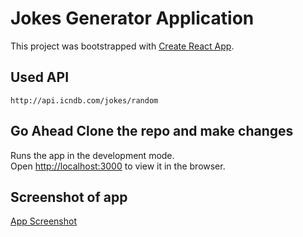 # Jokes Generator Application

This project was bootstrapped with [Create React App](https://github.com/facebook/create-react-app).

## Used API

`http://api.icndb.com/jokes/random`

## Go Ahead Clone the repo and make changes

Runs the app in the development mode.\
Open [http://localhost:3000](http://localhost:3000) to view it in the browser.

## Screenshot of app
[App Screenshot](https://github.com/pras75299/jokesGenerator/blob/master/src/appss.png)
